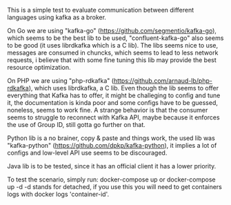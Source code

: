 This is a simple test to evaluate communication between different languages using kafka as a broker.

On Go we are using "kafka-go" (https://github.com/segmentio/kafka-go), which seems to be the best lib to be used, "confluent-kafka-go" also seems to be good (it uses librdkafka which is a C lib). The libs seems nice to use, messages are consumed in chuncks, which seems to lead to less network requests, i believe that with some fine tuning this lib may provide the best resource optimization.

On PHP we are using "php-rdkafka" (https://github.com/arnaud-lb/php-rdkafka), which uses librdkafka, a C lib. Even though the lib seems to offer everything that Kafka has to offer, it might be challeging to config and tune it, the documentation is kinda poor and some configs have to be guessed, noneless, seems to work fine. A strange behavior is that the consumer seems to struggle to reconnect with Kafka API, maybe because it enforces the use of Group ID, still gotta go further on that.

Python lib is a no brainer, copy & paste and things work, the used lib was "kafka-python" (https://github.com/dpkp/kafka-python), it implies a lot of configs and low-level API use seems to be discouraged.

Java lib is to be tested, since it has an official client it has a lower priority.

To test the scenario, simply run:
docker-compose up or docker-compose up -d
-d stands for detached, if you use this you will need to get containers logs with docker logs 'container-id'.
